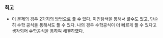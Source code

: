 ### 회고
- 이 문제의 경우 2가지의 방법으로 풀 수 있다. 이진탐색을 통해서 풀수도 있고, 단순히 수학 공식을 통해서도 풀 수 있다. 나의 경우 수학공식이 더 빠르게 풀 수 있다고 생각되어 수학공식을 통하여 해결하였다.